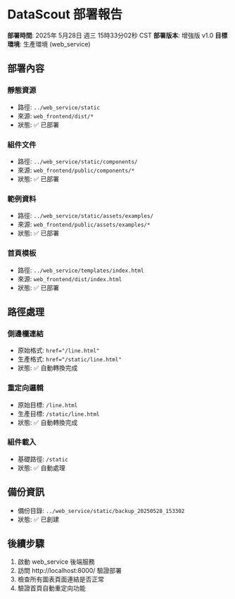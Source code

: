 # DataScout 部署報告

**部署時間**: 2025年 5月28日 週三 15時33分02秒 CST
**部署版本**: 增強版 v1.0
**目標環境**: 生產環境 (web_service)

## 部署內容

### 靜態資源
- 路徑: `../web_service/static`
- 來源: `web_frontend/dist/*`
- 狀態: ✅ 已部署

### 組件文件
- 路徑: `../web_service/static/components/`
- 來源: `web_frontend/public/components/*`
- 狀態: ✅ 已部署

### 範例資料
- 路徑: `../web_service/static/assets/examples/`
- 來源: `web_frontend/public/assets/examples/*`
- 狀態: ✅ 已部署

### 首頁模板
- 路徑: `../web_service/templates/index.html`
- 來源: `web_frontend/dist/index.html`
- 狀態: ✅ 已部署

## 路徑處理

### 側邊欄連結
- 原始格式: `href="/line.html"`
- 生產格式: `href="/static/line.html"`
- 狀態: ✅ 自動轉換完成

### 重定向邏輯
- 原始目標: `/line.html`
- 生產目標: `/static/line.html`
- 狀態: ✅ 自動轉換完成

### 組件載入
- 基礎路徑: `/static`
- 狀態: ✅ 自動處理

## 備份資訊
- 備份目錄: `../web_service/static/backup_20250528_153302`
- 狀態: ✅ 已創建

## 後續步驟
1. 啟動 web_service 後端服務
2. 訪問 http://localhost:8000/ 驗證部署
3. 檢查所有圖表頁面連結是否正常
4. 驗證首頁自動重定向功能

